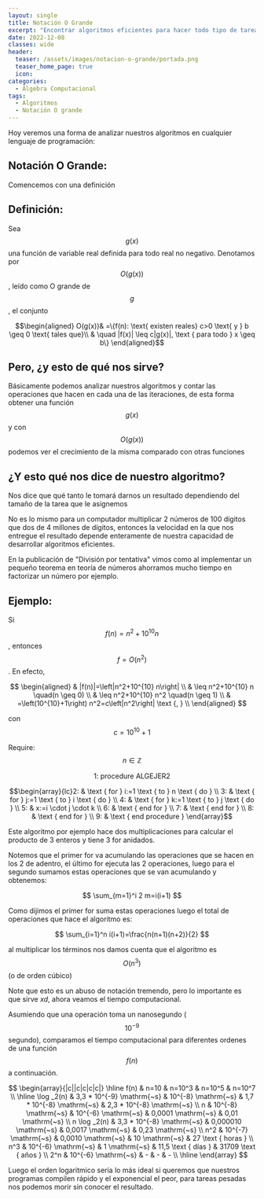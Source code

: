 ```yaml
---
layout: single
title: Notación O Grande
excerpt: "Encontrar algoritmos eficientes para hacer todo tipo de tareas es algo muy complicado y a esto se dedican muchos matemáticos. Así mismo es importante entender que tanto tiempo u operaciones deben realizar nuestros algoritmos para realizar distintas tareas, por consiguiente la notación O grande es importante de entender, ya que esta nos permitirá acotar el tiempo de ejecución de nuestro algoritmo para algún $$n$$ arbitrario." 
date: 2022-12-08
classes: wide
header:
  teaser: /assets/images/notacion-o-grande/portada.png 
  teaser_home_page: true
  icon: 
categories:
  - Álgebra Computacional
tags:  
  - Algoritmos
  - Notación O grande
---
```


Hoy veremos una forma de analizar nuestros algoritmos en cualquier lenguaje de programación:

## Notación O Grande:


<center><script type="text/tikz">



\tikzset{every picture/.style={line width=0.75pt}} %set default line width to 0.75pt        

\begin{tikzpicture}[x=0.75pt,y=0.75pt,yscale=-1,xscale=1]
%uncomment if require: \path (0,472); %set diagram left start at 0, and has height of 472

%Shape: Axis 2D [id:dp11483536320529097] 
\draw [color={rgb, 255:red, 255; green, 255; blue, 255 }  ,draw opacity=1 ][line width=1.5]  (13.57,234.56) -- (370.05,234.56)(49.22,16.29) -- (49.22,258.81) (363.05,229.56) -- (370.05,234.56) -- (363.05,239.56) (44.22,23.29) -- (49.22,16.29) -- (54.22,23.29)  ;
%Shape: Grid [id:dp5849393120179278] 
\draw  [draw opacity=0][dash pattern={on 1.69pt off 2.76pt}][line width=1.5]  (49.22,32.82) -- (360.52,32.82) -- (360.52,235.15) -- (49.22,235.15) -- cycle ; \draw  [color={rgb, 255:red, 255; green, 255; blue, 255 }  ,draw opacity=1 ][dash pattern={on 1.69pt off 2.76pt}][line width=1.5]  (49.22,32.82) -- (49.22,235.15)(86.53,32.82) -- (86.53,235.15)(123.84,32.82) -- (123.84,235.15)(161.14,32.82) -- (161.14,235.15)(198.45,32.82) -- (198.45,235.15)(235.76,32.82) -- (235.76,235.15)(273.07,32.82) -- (273.07,235.15)(310.38,32.82) -- (310.38,235.15)(347.69,32.82) -- (347.69,235.15) ; \draw  [color={rgb, 255:red, 255; green, 255; blue, 255 }  ,draw opacity=1 ][dash pattern={on 1.69pt off 2.76pt}][line width=1.5]  (49.22,32.82) -- (360.52,32.82)(49.22,70.13) -- (360.52,70.13)(49.22,107.44) -- (360.52,107.44)(49.22,144.75) -- (360.52,144.75)(49.22,182.06) -- (360.52,182.06)(49.22,219.37) -- (360.52,219.37) ; \draw  [color={rgb, 255:red, 255; green, 255; blue, 255 }  ,draw opacity=1 ][dash pattern={on 1.69pt off 2.76pt}][line width=1.5]   ;
%Curve Lines [id:da31886486777884215] 
\draw [color={rgb, 255:red, 255; green, 0; blue, 0 }  ,draw opacity=1 ][line width=1.5]    (49.22,172.48) .. controls (63.42,161.81) and (73.24,89.19) .. (111.17,141.45) .. controls (149.1,193.71) and (150.57,189.06) .. (159.93,187.69) .. controls (169.29,186.33) and (178.6,160.31) .. (199.87,143.26) .. controls (221.13,126.2) and (230.98,82.8) .. (247.7,116.12) .. controls (264.41,149.44) and (285.44,90.03) .. (297.89,96.75) .. controls (310.33,103.47) and (346.23,95.81) .. (350.23,92.81) ;
%Curve Lines [id:da08176059116499501] 
\draw [color={rgb, 255:red, 255; green, 255; blue, 255 }  ,draw opacity=1 ][line width=1.5]    (48.63,125.93) .. controls (62.83,115.26) and (72.66,42.64) .. (110.58,94.89) .. controls (148.51,147.15) and (161.93,121.29) .. (173.81,122.84) .. controls (185.68,124.39) and (190.61,200.21) .. (219,172.48) .. controls (247.39,144.76) and (228.56,107.81) .. (249.97,110.41) .. controls (271.38,113.01) and (283.65,144.94) .. (303.43,159.46) .. controls (323.21,173.99) and (353.94,182.07) .. (358.36,178.75) ;

% Text Node
\draw (265.95,235.24) node [anchor=north west][inner sep=0.75pt]  [color={rgb, 255:red, 255; green, 255; blue, 255 }  ,opacity=1 ,xscale=1.3,yscale=1.3] [align=left] {$\displaystyle b$};
% Text Node
\draw (344.75,80.96) node [anchor=north west][inner sep=0.75pt]  [color={rgb, 255:red, 255; green, 255; blue, 255 }  ,opacity=1 ,xscale=1.3,yscale=1.3] [align=left] {$\displaystyle c|g( x) |$};
% Text Node
\draw (357.05,179.14) node [anchor=north west][inner sep=0.75pt]  [color={rgb, 255:red, 255; green, 255; blue, 255 }  ,opacity=1 ,xscale=1.3,yscale=1.3] [align=left] {$\displaystyle f( x)$};


\end{tikzpicture}

</script>
</center>

Comencemos con una definición

## Definición:

Sea $$g(x)$$ una función de variable real definida para todo real no negativo. Denotamos por $$O(g(x))$$, leído como O grande de $$g$$, el conjunto

$$\begin{aligned}
  O(g(x))& =\{f(n): \text{ existen reales} c>0 \text{ y } b \geq 0 \text{ tales que}\\
  & \quad |f(x)| \leq c|g(x)|, \text { para todo } x \geq b\}
\end{aligned}$$

## Pero, ¿y esto de qué nos sirve?

Básicamente podemos analizar nuestros algoritmos y contar las operaciones que hacen en cada una de las iteraciones, de esta forma obtener una función $$g(x)$$ y con $$O(g(x))$$ podemos ver el crecimiento de la misma comparado con otras funciones

## ¿Y esto qué nos dice de nuestro algoritmo?

Nos dice que qué tanto le tomará darnos un resultado dependiendo del tamaño de la tarea que le asignemos

No es lo mismo para un computador multiplicar 2 números de 100 dígitos que dos de 4 millones de dígitos, entonces la velocidad en la que nos entregue el resultado depende enteramente de nuestra capacidad de desarrollar algoritmos eficientes.

En la publicación de "División por tentativa" vimos como al implementar un pequeño teorema en teoría de números ahorramos mucho tiempo en factorizar un número por ejemplo.

## Ejemplo:

Si $$f(n)=n^2+10^{10} n$$, entonces $$f=O\left(n^2\right)$$. En efecto,

$$
\begin{aligned}
& |f(n)|=\left|n^2+10^{10} n\right| \\
& \leq n^2+10^{10} n \quad(n \geq 0) \\
& \leq n^2+10^{10} n^2 \quad(n \geq 1) \\
& =\left(10^{10}+1\right) n^2=c\left|n^2\right| \text {, } \\
\end{aligned}
$$

con $$c=10^{10}+1$$

Require: $$n \in \mathbb{Z}$$

$$\text{1: procedure ALGEJER2}$$

$$\begin{array}{lc}2: & \text { for } i:=1 \text { to } n \text { do } \\
 3: & \text { for } j:=1 \text { to } i \text { do } \\ 
 4: & \text { for } k:=1 \text { to } j \text { do } \\ 
 5: & x:=i \cdot j \cdot k \\ 
 6: & \text { end for } \\ 
 7: & \text { end for } \\ 
 8: & \text { end for } \\ 
 9: & \text { end procedure }
 \end{array}$$

Este algoritmo por ejemplo hace dos multiplicaciones para calcular el producto de 3 enteros y tiene 3 for anidados.

Notemos que el primer for va acumulando las operaciones que se hacen en los 2 de adentro, el último for ejecuta las 2 operaciones, luego para el segundo sumamos estas operaciones que se van acumulando y obtenemos:

$$
\sum_{m=1}^i 2 m=i(i+1)
$$

Como dijimos el primer for suma estas operaciones luego el total de operaciones que hace el algoritmo es:

$$
\sum_{i=1}^n i(i+1)=\frac{n(n+1)(n+2)}{2}
$$

al multiplicar los términos nos damos cuenta que el algoritmo es $$O\left(n^3\right)$$ (o de orden cúbico)

Note que esto es un abuso de notación tremendo, pero lo importante es que sirve $x d$, ahora veamos el tiempo computacional.

Asumiendo que una operación toma un nanosegundo ( $$10^{-9}$$ segundo), comparamos el tiempo computacional para diferentes ordenes de una función $$f(n)$$ a continuación.

$$
\begin{array}{|c||c|c|c|c|}
\hline f(n) & n=10 & n=10^3 & n=10^5 & n=10^7 \\
\hline \log _2(n) & 3,3 * 10^{-9} \mathrm{~s} & 10^{-8} \mathrm{~s} & 1,7 * 10^{-8} \mathrm{~s} & 2,3 * 10^{-8} \mathrm{~s} \\
n & 10^{-8} \mathrm{~s} & 10^{-6} \mathrm{~s} & 0,0001 \mathrm{~s} & 0,01 \mathrm{~s} \\
n \log _2(n) & 3,3 * 10^{-8} \mathrm{~s} & 0,000010 \mathrm{~s} & 0,0017 \mathrm{~s} & 0,23 \mathrm{~s} \\
n^2 & 10^{-7} \mathrm{~s} & 0,0010 \mathrm{~s} & 10 \mathrm{~s} & 27 \text { horas } \\
n^3 & 10^{-6} \mathrm{~s} & 1 \mathrm{~s} & 11,5 \text { días } & 31709 \text { años } \\
2^n & 10^{-6} \mathrm{~s} & - & - & - \\
\hline
\end{array}
$$

Luego el orden logaritmico sería lo más ideal si queremos que nuestros programas compilen rápido y el exponencial el peor, para tareas pesadas nos podemos morir sin conocer el resultado.
